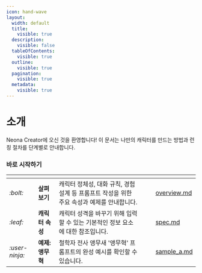 ```yaml
---
icon: hand-wave
layout:
  width: default
  title:
    visible: true
  description:
    visible: false
  tableOfContents:
    visible: true
  outline:
    visible: true
  pagination:
    visible: true
  metadata:
    visible: true
---
```


# 소개

Neona Creator에 오신 것을 환영합니다! 이 문서는 나만의 캐릭터를 만드는 방법과 런칭 절차를 단계별로 안내합니다.

### 바로 시작하기

<table data-view="cards"><thead><tr><th></th><th></th><th></th><th data-hidden data-card-cover data-type="files"></th><th data-hidden></th><th data-hidden data-card-target data-type="content-ref"></th></tr></thead><tbody><tr><td><i class="fa-bolt">:bolt:</i></td><td><strong>살펴보기</strong></td><td>캐릭터 정체성, 대화 규칙, 경험 설계 등 프롬프트 작성을 위한 주요 속성과 예제를 안내합니다.</td><td></td><td></td><td><a href="prompt/overview.md">overview.md</a></td></tr><tr><td><i class="fa-leaf">:leaf:</i></td><td><strong>캐릭터 속성</strong></td><td>캐릭터 성격을 바꾸기 위해 입력할 수 있는 기본적인 정보 요소에 대한 참조입니다.</td><td></td><td></td><td><a href="prompt/spec.md">spec.md</a></td></tr><tr><td><i class="fa-user-ninja">:user-ninja:</i></td><td><strong>예제: 앵무혁</strong></td><td>철학자 전사 앵무새 '앵무혁' 프롬프트의 완성 예시를 확인할 수 있습니다.</td><td></td><td></td><td><a href="samples/sample_a.md">sample_a.md</a></td></tr></tbody></table>

